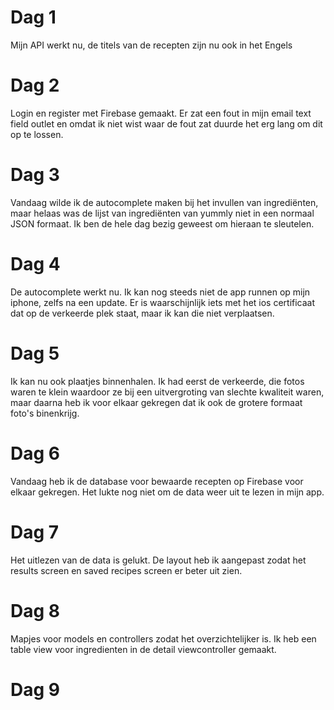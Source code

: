# Dag 1  
Mijn  API werkt nu, de titels van de recepten zijn nu ook in het Engels  
  
# Dag 2  
Login en register met Firebase gemaakt. Er zat een fout in mijn email text field outlet en omdat ik niet wist waar de fout zat duurde het erg lang om dit op te lossen.  
  
# Dag 3  
Vandaag wilde ik de autocomplete maken bij het invullen van ingrediënten, maar helaas was de lijst van ingrediënten van yummly niet in een normaal JSON formaat. Ik ben de hele dag bezig geweest om hieraan te sleutelen.  
  
# Dag 4  
De autocomplete werkt nu. Ik kan nog steeds niet de app runnen op mijn iphone, zelfs na een update. Er is waarschijnlijk iets met het ios certificaat dat op de verkeerde plek staat, maar ik kan die niet verplaatsen.
  
# Dag 5  
Ik kan nu ook plaatjes binnenhalen. Ik had eerst de verkeerde, die fotos waren te klein waardoor ze bij een uitvergroting van slechte kwaliteit waren, maar daarna heb ik voor elkaar gekregen dat ik ook de grotere formaat foto's binenkrijg.  
  
# Dag 6  
Vandaag heb ik de database voor bewaarde recepten op Firebase voor elkaar gekregen. Het lukte nog niet om de data weer uit te lezen in mijn app.  
  
# Dag 7  
Het uitlezen van de data is gelukt. De layout heb ik aangepast zodat het results screen en saved recipes screen er beter uit zien.  
  
# Dag 8  
Mapjes voor models en controllers zodat het overzichtelijker is. Ik heb een table view voor ingredienten in de detail viewcontroller gemaakt.  
  
# Dag 9  

